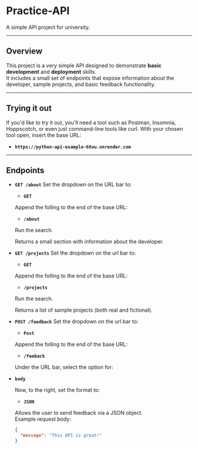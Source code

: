 # Practice-API

A simple API project for university.

---

## Overview
This project is a very simple API designed to demonstrate **basic development** and **deployment** skills.  
It includes a small set of endpoints that expose information about the developer, sample projects, and basic feedback functionality.

---

## Trying it out
If you'd like to try it out, you'll need a tool such as Postman, Insomnia, Hoppscotch, or even just command-line tools like curl. With your chosen tool open, insert the base URL:
- **`https://python-api-example-68ou.onrender.com`**

---

## Endpoints

- **`GET /about`**
  Set the dropdown on the URL bar to:
  - **`GET`**
    
  Append the folling to the end of the base URL:
  - **`/about`**
    
  Run the search.
  
  Returns a small section with information about the developer.

- **`GET /projects`**
  Set the dropdown on the url bar to:
  - **`GET`**
    
  Append the folling to the end of the base URL:
  - **`/projects`**
    
  Run the search.
  
  Returns a list of sample projects (both real and fictional).

- **`POST /feedback`**
  Set the dropdown on the url bar to:
  - **`Post`**
    
  Append the folling to the end of the base URL:
  - **`/feeback`**
    
  Under the URL bar, select the option for:
- **`body`**
  
  Now, to the right, set the format to:
  - **`JSON`**
    
  Allows the user to send feedback via a JSON object.  
  Example request body:  
  ```json
  {
    "message": "This API is great!"
  }
